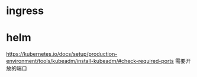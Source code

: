 
# ingress

# helm

https://kubernetes.io/docs/setup/production-environment/tools/kubeadm/install-kubeadm/#check-required-ports  需要开放的端口
